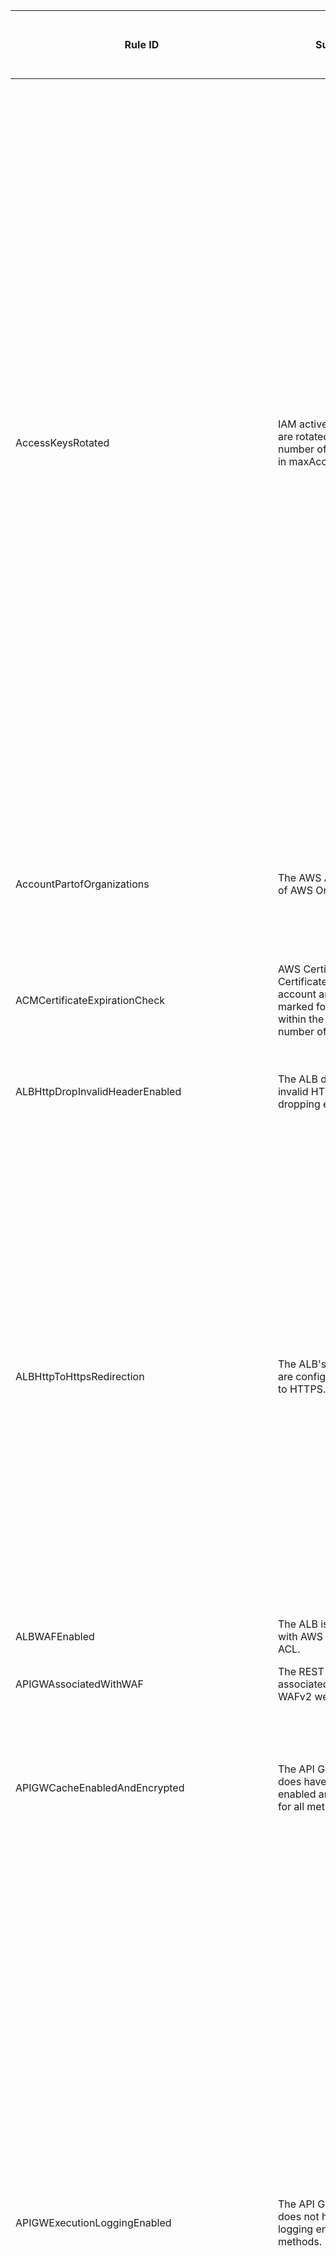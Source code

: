 | Rule ID                                             | Summary                                                      | NIST 800-53 Control ID(s)                                    | SOC 2 Control ID(s) | PCI DSS Control ID(s) | ISO 27001/27002 Control ID(s) | HIPAA Security                                               | HITRUST Control ID(s) |
| --------------------------------------------------- | ------------------------------------------------------------ | ------------------------------------------------------------ | ------------------- | --------------------- | ----------------------------- | ------------------------------------------------------------ | --------------------- |
| AccessKeysRotated                                   | IAM active access keys are rotated within the number of days specified in maxAccessKeyAge. | AC-2(1), AC-3(3)(a), AC-3(3)(b)(1), AC-3(3)(b)(2), AC-3(3)(b)(3), AC-3(3)(b)(4), AC-3(3)(b)(5), AC-3(3)(c), AC-3(3), AC-3(4)(a), AC-3(4)(b), AC-3(4)(c), AC-3(4)(d), AC-3(4)(e), AC-3(4), AC-3(8), AC-3(12)(a), AC-3(13), AC-3(15)(a), AC-3(15)(b), AC-4(28), AC-24, CM-5(1)(a), CM-6a, CM-9b, SC-23(3) |                     |                       |                               |                                                              |                       |
| AccountPartofOrganizations                          | The AWS Account is part of AWS Organizations.                | CM-2b, CM-2b.1, CM-2b.2, CM-2b.3, CM-3(3), CM-6a, CM-9b      |                     |                       |                               |                                                              |                       |
| ACMCertificateExpirationCheck                       | AWS Certificate Manager Certificates in your account are valid and not marked for expiration within the specified number of days. | SC-7(12), SC-7(16)                                           |                     |                       |                               |                                                              |                       |
| ALBHttpDropInvalidHeaderEnabled                     | The ALB does have invalid HTTP header dropping enabled.      |                                                              |                     | 4.1, 8.2.1            |                               | 164.312(a)(2)(iv), 164.312(e)(1), 164.312(e)(2)(i), 164.312(e)(2)(ii) |                       |
| ALBHttpToHttpsRedirection                           | The ALB's HTTP listeners are configured to redirect to HTTPS. | AC-4, AC-4(22), AC-17(2), AC-24(1), AU-9(3), CA-9b, IA-5(1)(c), PM-17b, SC-7(4)(b), SC-7(4)(g), SC-8, SC-8(1), SC-8(2), SC-8(3), SC-8(4), SC-8(5), SC-13a, SC-23, SI-1a.2, SI-1a.2, SI-1c.2 |                     | 2.3, 4.1, 8.2.1       |                               | 164.312(a)(2)(iv), 164.312(e)(1), 164.312(e)(2)(i), 164.312(e)(2)(ii) |                       |
| ALBWAFEnabled                                       | The ALB is associated with AWS WAFv2 web ACL.                | AC-4(21)                                                     |                     | 6.6                   |                               | 164.312(a)(2)(iv), 164.312(e)(2)(ii))                        |                       |
| APIGWAssociatedWithWAF                              | The REST API stage is associated with AWS WAFv2 web ACL.     | AC-4(21)                                                     |                     | 6.6                   |                               | 164.312(b)                                                   |                       |
| APIGWCacheEnabledAndEncrypted                       | The API Gateway stage does have caching enabled and encrypted for all methods. | AU-9(3), CP-9d, SC-8(3), SC-8(4), SC-13a, SC-28(1), SI-19(4) |                     |                       |                               | 164.312(a)(2)(iv), 164.312(e)(1), 164.312(e)(2)(i), 164.312(e)(2)(ii) |                       |
| APIGWExecutionLoggingEnabled                        | The API Gateway stage does not have execution logging enabled for all methods. | AC-4(26), AU-2b, AU-3a, AU-3b, AU-3c, AU-3d, AU-3e, AU-3f, AU-6(3), AU-6(4), AU-6(6), AU-6(9), AU-8b, AU-10, AU-12a, AU-12c, AU-12(1), AU-12(2), AU-12(3), AU-12(4), AU-14a, AU-14b, AU-14b, AU-14(3), CA-7b, CM-5(1)(b), IA-3(3)(b), MA-4(1)(a), PM-14a.1, PM-14b, PM-31, SC-7(9)(b), SI-4(17), SI-7(8) |                     |                       |                               | 164.312(b)                                                   |                       |
| APIGWSSLEnabled                                     | The API Gateway REST API stage is configured with SSL certificates. | AC-4, AC-4(22), AC-17(2), AC-24(1), AU-9(3), CA-9b, IA-5(1)(c), PM-17b, SC-7(4)(b), SC-7(4)(g), SC-8, SC-8(1), SC-8(2), SC-8(3), SC-8(4), SC-8(5), SC-13a, SC-23, SI-1a.2, SI-1a.2, SI-1c.2 |                     |                       |                               | 164.312(b)                                                   |                       |
| AutoScalingGroupELBHealthCheckRequired              | The Auto Scaling group (which is associated with a load balancer) does utilize ELB health checks. | AU-12(3), AU-14a, AU-14b, CA-2(2), CA-7, CA-7b, CM-6a, CM-9b, PM-14a.1, PM-14b, PM-31, SC-6, SC-36(1)(a), SI-2a |                     |                       |                               | 164.308(a)(3)(i), 164.308(a)(3)(ii)(B), 164.308(a)(4)(ii)(A), 164.308(a)(4)(ii)(C), 164.312(a)(1), 164.312(e)(1) |                       |
| AutoScalingLaunchConfigPublicIpDisabled             | The Auto Scaling launch configuration does have public IP addresses disabled. | AC-3, AC-4(21), CM-6a, SC-7(3)                               |                     |                       |                               |                                                              |                       |
| CloudTrailCloudWatchLogsEnabled                     | The trail does have CloudWatch logs enabled.                 | AC-2(4), AC-3(1), AC-3(10), AC-4(26), AC-6(9), AU-2b, AU-3a, AU-3b, AU-3c, AU-3d, AU-3e, AU-3f, AU-4(1), AU-6(1), AU-6(3), AU-6(4), AU-6(5), AU-6(6), AU-6(9), AU-7(1), AU-8b, AU-9(7), AU-10, AU-12a, AU-12c, AU-12(1), AU-12(2), AU-12(3), AU-12(4), AU-14a, AU-14b, AU-14b, AU-14(3), AU-16, CA-7b, CM-5(1)(b), CM-6a, CM-9b, IA-3(3)(b), MA-4(1)(a), PM-14a.1, PM-14b, PM-31, SC-7(9)(b), SI-1(1)(c), SI-3(8)(b), SI-4(2), SI-4(17), SI-4(20), SI-7(8), SI-10(1)(c) |                     |                       |                               |                                                              |                       |
| CloudTrailEnabled                                   | The AWS Account has CloudTrail enabled.                      | AC-2(4), AC-3(1), AC-3(10), AC-4(26), AC-6(9), AU-2b, AU-3a, AU-3b, AU-3c, AU-3d, AU-3e, AU-3f, AU-3(1), AU-6(3), AU-6(4), AU-6(6), AU-6(9), AU-8b, AU-10, AU-12a, AU-12c, AU-12(1), AU-12(2), AU-12(3), AU-12(4), AU-14a, AU-14b, AU-14b, AU-14(3), CA-7b, CM-5(1)(b), IA-3(3)(b), MA-4(1)(a), PM-14a.1, PM-14b, PM-31, SC-7(9)(b), SI-1(1)(c), SI-3(8)(b), SI-4(2), SI-4(17), SI-4(20), SI-7(8), SI-10(1)(c) |                     |                       |                               |                                                              |                       |
| CloudTrailEncryptionEnabled                         | The trail does have encryption enabled.                      | AU-9(3), CM-6a, CM-9b, CP-9d, SC-8(3), SC-8(4), SC-13a, SC-28(1), SI-19(4) |                     |                       |                               |                                                              |                       |
| CloudTrailLogFileValidationEnabled                  | The trail does have log file validation enabled.             | AU-9a, CM-6a, CM-9b, PM-11b, PM-17b, SA-1(1), SA-10(1), SC-16(1), SI-1a.2, SI-1a.2, SI-1c.2, SI-4d, SI-7a, SI-7(1), SI-7(3), SI-7(7) |                     |                       |                               |                                                              |                       |
| CloudtrailS3DataEventsEnabled                       | The AWS Account has at least once AWS CloudTrail that Logs Amazon S3 data events for all S3 buckets. | AC-2(4), AC-3(1), AC-3(10), AC-4(26), AC-6(9), AU-2b, AU-3a, AU-3b, AU-3c, AU-3d, AU-3e, AU-3f, AU-6(3), AU-6(4), AU-6(6), AU-6(9), AU-8b, AU-10, AU-12a, AU-12c, AU-12(1), AU-12(2), AU-12(3), AU-12(4), AU-14a, AU-14b, AU-14b, AU-14(3), CA-7b, CM-5(1)(b), CM-6a, CM-9b, IA-3(3)(b), MA-4(1)(a), PM-14a.1, PM-14b, PM-31, SC-7(9)(b), SI-1(1)(c), SI-3(8)(b), SI-4(2), SI-4(17), SI-4(20), SI-7(8), SI-10(1)(c) |                     |                       |                               |                                                              |                       |
| CloudWatchAlarmAction                               | The CloudWatch alarm does have at least one alarm action, one INSUFFICIENT_DATA action, or one OK action enabled. | AU-6(1), AU-6(5), AU-12(3), AU-14a, AU-14b, CA-2(2), CA-7, CA-7b, PM-14a.1, PM-14b, PM-31, SC-36(1)(a), SI-2a, SI-4(12), SI-5b, SI-5(1) |                     |                       |                               |                                                              |                       |
| CloudWatchLogGroupEncrypted                         | The CloudWatch Log Group is encrypted with an AWS KMS key.   | AU-9(3), CP-9d, SC-8(3), SC-8(4), SC-13a, SC-28(1), SI-19(4) |                     |                       |                               |                                                              |                       |
| CloudWatchLogGroupRetentionPeriod                   | The CloudWatch Log Group does have an explicit retention period configured. | AC-16b, AT-4b, AU-6(3), AU-6(4), AU-6(6), AU-6(9), AU-10, AU-11(1), AU-11, AU-12(1), AU-12(2), AU-12(3), AU-14a, AU-14b, CA-7b, PM-14a.1, PM-14b, PM-21b, PM-31, SC-28(2), SI-4(17), SI-12 |                     |                       |                               |                                                              |                       |
| CloudWatchLoggroupRetentionPeriodCheck              | AWS KMS keys are not scheduled for deletion in AWS Key Management Service (KMS). | SA-9(6), SC-12, SC-12(2), SC-12(6)                           |                     |                       |                               |                                                              |                       |
| DMSReplicationNotPublic                             | The DMS replication instance is public.                      | AC-2(6), AC-3, AC-3(7), AC-4(21), AC-6, AC-17b, AC-17(1), AC-17(1), AC-17(4)(a), AC-17(9), AC-17(10), MP-2, SC-7a, SC-7b, SC-7c, SC-7(2), SC-7(3), SC-7(7), SC-7(9)(a), SC-7(11), SC-7(12), SC-7(16), SC-7(20), SC-7(21), SC-7(24)(b), SC-7(25), SC-7(26), SC-7(27), SC-7(28), SC-25 |                     |                       |                               |                                                              |                       |
| DynamoDBAutoScalingEnabled                          | The provisioned capacity DynamoDB table does have Auto Scaling enabled on it's indexes. | CP-1a.1(b), CP-1a.2, CP-2a, CP-2a.6, CP-2a.7, CP-2d, CP-2e, CP-2(5), CP-2(6), CP-6(2), CP-10, SC-5(2), SC-6, SC-22, SC-36, SI-13(5) |                     |                       |                               |                                                              |                       |
| DynamoDBInBackupPlan                                | The DynamoDB table is in an AWS Backup plan.                 | CP-1(2), CP-2(5), CP-6a, CP-6(1), CP-6(2), CP-9a, CP-9b, CP-9c, CP-10, CP-10(2), SC-5(2), SI-13(5) |                     |                       |                               |                                                              |                       |
| DynamoDBPITREnabled                                 | The DynamoDB table does have Point-in-time Recovery enabled. | CP-1(2), CP-2(5), CP-6(2), CP-9a, CP-9b, CP-9c, CP-10, CP-10(2), SC-5(2), SI-13(5) |                     |                       |                               |                                                              |                       |
| DynamodbTableEncryptedKms                           | DynamoDB tables are encrypted in KMS.                        | AU-9(3), CP-9d, SC-8(3), SC-8(4), SC-13a, SC-28(1), SI-19(4) |                     |                       |                               |                                                              |                       |
| DynamodbThroughputLimitCheck                        | DynamoDB throughput is approaching the maximum limit for the AWS Account. | AU-12(3), AU-14a, AU-14b, CA-2(2), CA-7, CA-7b, PM-14a.1, PM-14b, PM-31, SC-6, SC-36(1)(a), SI-2a |                     |                       |                               |                                                              |                       |
| EBSSnapshotPublicRestorableCheck                    | EBS snapshots can be publicly restored.                      | AC-2(6), AC-3, AC-3(7), AC-4(21), AC-6, AC-17b, AC-17(1), AC-17(1), AC-17(4)(a), AC-17(9), AC-17(10), MP-2, SC-7a, SC-7b, SC-7c, SC-7(2), SC-7(3), SC-7(7), SC-7(9)(a), SC-7(11), SC-7(12), SC-7(16), SC-7(20), SC-7(21), SC-7(24)(b), SC-7(25), SC-7(26), SC-7(27), SC-7(28), SC-25 |                     |                       |                               |                                                              |                       |
| EC2Attached2EbsEncryptedVolumes                     | EC2 instances are only attached to encrypted EBS volumes.    | AU-9(3), CM-6a, CM-9b, CP-9d, SC-8(3), SC-8(4), SC-13a, SC-28(1), SI-19(4) |                     |                       |                               |                                                              |                       |
| Ec2EbsEncryptionByDefault                           | Default encryption for EBS volumes is enabled at the AWS Account level. | AU-9(3), CM-6a, CM-9b, CP-9d, SC-8(3), SC-8(4), SC-13a, SC-28(1), SI-19(4) |                     |                       |                               |                                                              |                       |
| EC2EBSInBackupPlan                                  | The EBS volume is in an AWS Backup plan.                     | CP-1(2), CP-2(5), CP-6a, CP-6(1), CP-6(2), CP-9a, CP-9b, CP-9c, CP-10, CP-10(2), SC-5(2), SI-13(5) |                     |                       |                               |                                                              |                       |
| EC2EBSOptimizedInstance                             | The EC2 instance type 'supports' EBS optimization and does have EBS optimization enabled. | CP-2(5), CP-9a, CP-9b, CP-9c, CP-10, SC-5(2)                 |                     |                       |                               |                                                              |                       |
| EC2IMDSv2Enabled                                    | The EC2 instance does have IMDSV2 (Instance Metadata Service Version 2) enabled. | AC-2(6), AC-3, AC-3(3)(a), AC-3(3)(b)(1), AC-3(3)(b)(2), AC-3(3)(b)(3), AC-3(3)(b)(4), AC-3(3)(b)(5), AC-3(3)(c), AC-3(3), AC-3(4)(a), AC-3(4)(b), AC-3(4)(c), AC-3(4)(d), AC-3(4)(e), AC-3(4), AC-3(7), AC-3(8), AC-3(12)(a), AC-3(13), AC-3(15)(a), AC-3(15)(b), AC-4(28), AC-6, AC-24, CM-5(1)(a), MP-2, SC-23(3) |                     |                       |                               |                                                              |                       |
| EC2InstanceManagedBySSM                             | EC2 instances are managed by Systems Manager.                | CM-2a, CM-2b, CM-2b.1, CM-2b.2, CM-2b.3, CM-2(2), CM-3(3), CM-8a, CM-8a.1, CM-8a.2, CM-8a.3, CM-8a.4, CM-8a.5, CM-8b, CM-8(1), CM-8(2), CM-8(3)(a), CM-8(6), SI-3c.2 |                     |                       |                               |                                                              |                       |
| EC2InstanceNoPublicIp                               | The EC2 instance is associated with a public IP address.     | AC-2(6), AC-3, AC-3(7), AC-4(21), AC-6, AC-17b, AC-17(1), AC-17(1), AC-17(4)(a), AC-17(9), AC-17(10), MP-2, SC-7a, SC-7b, SC-7c, SC-7(2), SC-7(3), SC-7(7), SC-7(9)(a), SC-7(11), SC-7(12), SC-7(16), SC-7(20), SC-7(21), SC-7(24)(b), SC-7(25), SC-7(26), SC-7(27), SC-7(28), SC-25 |                     |                       |                               |                                                              |                       |
| EC2InstanceProfileAttached                          | The EC2 instance does have an instance profile attached.     | AC-3, CM-5(1)(a), CM-6a                                      |                     |                       |                               |                                                              |                       |
| EC2InstancesInVPC                                   | The EC2 instance is within a VPC.                            | AC-2(6), AC-3(7), AC-4(21), AC-6, AC-17b, AC-17(1), AC-17(1), AC-17(4)(a), AC-17(9), AC-17(10), MP-2, SC-7a, SC-7b, SC-7c, SC-7(2), SC-7(3), SC-7(9)(a), SC-7(11), SC-7(12), SC-7(16), SC-7(20), SC-7(21), SC-7(24)(b), SC-25 |                     |                       |                               |                                                              |                       |
| EC2ManagedAssociationComplianceStatusCheck          | Managed EC2 instances are compliant with their association's standaRDS. | CM-2a, CM-2b, CM-2b.1, CM-2b.2, CM-2b.3, CM-2(2), CM-3(3), CM-8a, CM-8a.1, CM-8a.2, CM-8a.3, CM-8a.4, CM-8a.5, CM-8b, CM-8(1), CM-8(3)(a), CM-8(6), SI-3c.2 |                     |                       |                               |                                                              |                       |
| EC2ManagedinstancePatchComplianceStatusCheck        | EC2 instances are compliant with their patch requirements.   | CM-8(3)(a), RA-3a.1, RA-3a.1, SI-2c, SI-2d, SI-2(2), SI-2(5), SI-3c.2 |                     |                       |                               |                                                              |                       |
| EC2RestrictedCommonPorts                            | The EC2 instance allows unrestricted inbound IPv4 TCP traffic on one or more common ports (by default these ports include 20, 21, 3389, 3309, 3306, 4333). | AC-4(21), AC-17b, AC-17(1), AC-17(1), AC-17(4)(a), AC-17(9), AC-17(10), CM-2a, CM-2(2), CM-6a, CM-7b, CM-8(6), CM-9b, SC-7a, SC-7c, SC-7(5), SC-7(7), SC-7(11), SC-7(12), SC-7(16), SC-7(21), SC-7(24)(b), SC-7(25), SC-7(26), SC-7(27), SC-7(28) |                     |                       |                               |                                                              |                       |
| EC2RestrictedSSH                                    | The Security Group allows unrestricted SSH access.           | AC-17b, AC-17(1), AC-17(1), AC-17(4)(a), AC-17(9), AC-17(10), CM-9b, SC-7a, SC-7c, SC-7(7), SC-7(11), SC-7(12), SC-7(16), SC-7(21), SC-7(24)(b), SC-7(25), SC-7(26), SC-7(27), SC-7(28) |                     |                       |                               |                                                              |                       |
| EC2StoppedInstance                                  | EC2 instances have not been stopped for more than the allowed number of days. | CM-2a, CM-2b, CM-2b.1, CM-2b.2, CM-2b.3, CM-2(2), CM-3(3), CM-8(6) |                     |                       |                               |                                                              |                       |
| EC2VolumeInUseCheck                                 | When an instances is terminated, its associated EBS volumes are marked for deletion. | CM-2a, CM-2b, CM-2b.1, CM-2b.2, CM-2b.3, CM-2(2), CM-3(3), CM-8(6) |                     |                       |                               |                                                              |                       |
| ECSTaskDefinitionUserForHostMode                    | The ECS task definition is configured for host networking and has at least one container with definitions with 'privileged' set to false or empty or 'user' set to root or empty. | AC-3, AC-5b, CM-5(1)(a)                                      |                     |                       |                               |                                                              |                       |
| EFSEncrypted                                        | The EFS does have encryption at rest enabled.                | AU-9(3), CP-9d, SC-8(3), SC-8(4), SC-13a, SC-28(1), SI-19(4) |                     |                       |                               |                                                              |                       |
| EFSInBackupPlan                                     | The EFS is in an AWS Backup plan.                            | CP-1(2), CP-2(5), CP-6a, CP-6(1), CP-6(2), CP-9a, CP-9b, CP-9c, CP-10, CP-10(2), SC-5(2), SI-13(5) |                     |                       |                               |                                                              |                       |
| ElastiCacheRedisClusterAutomaticBackup              | The ElastiCache Redis cluster does retain automatic backups for at least 15 days. | CP-1(2), CP-2(5), CP-6a, CP-6(1), CP-6(2), CP-9a, CP-9b, CP-9c, CP-10, CP-10(2), SC-5(2), SI-13(5) |                     |                       |                               |                                                              |                       |
| ElasticBeanstalkEnhancedHealthReportingEnabled      | The Elastic Beanstalk environment does have enhanced health reporting enabled. | AU-12(3), AU-14a, AU-14b, CA-2(2), CA-7, CA-7b, PM-14a.1, PM-14b, PM-31, SC-6, SC-36(1)(a), SI-2a |                     |                       |                               |                                                              |                       |
| ElasticBeanstalkManagedUpdatesEnabled               | The Elastic Beanstalk environment does have managed updates enabled. | SI-2c, SI-2d, SI-2(2), SI-2(5)                               |                     |                       |                               |                                                              |                       |
| ELBACMCertificateRequired                           | The CLB does utilize an SSL certificate provided by ACM (Amazon Certificate Manager). | AC-4, AC-4(22), AC-17(2), AC-24(1), AU-9(3), CA-9b, IA-5(1)(c), PM-17b, SC-7(4)(b), SC-7(4)(g), SC-8, SC-8(1), SC-8(2), SC-8(3), SC-8(4), SC-8(5), SC-13a, SC-23, SC-23(5), SI-1a.2, SI-1a.2, SI-1c.2 |                     |                       |                               |                                                              |                       |
| ELBCrossZoneLoadBalancingEnabled                    | The CLB does balance traffic between at least 2 Availability Zones. | CP-1a.1(b), CP-1a.2, CP-2a, CP-2a.6, CP-2a.7, CP-2d, CP-2e, CP-2(5), CP-2(6), CP-6(2), CP-10, SC-5(2), SC-6, SC-22, SC-36, SI-13(5) |                     |                       |                               |                                                              |                       |
| ELBDeletionProtectionEnabled                        | The ALB, NLB, or GLB does have deletion protection enabled.  | CA-7(4)(c), CM-2a, CM-2(2), CM-3a, CM-8(6), CP-1a.1(b), CP-1a.2, CP-2a, CP-2a.6, CP-2a.7, CP-2d, CP-2e, CP-2(5), SA-15a.4, SC-5(2), SC-22 |                     |                       |                               |                                                              |                       |
| ELBLoggingEnabled                                   | The ELB does have logging enabled.                           | AC-4(26), AU-2b, AU-3a, AU-3b, AU-3c, AU-3d, AU-3e, AU-3f, AU-6(3), AU-6(4), AU-6(6), AU-6(9), AU-8b, AU-10, AU-12a, AU-12c, AU-12(1), AU-12(2), AU-12(3), AU-12(4), AU-14a, AU-14b, AU-14b, AU-14(3), CA-7b, CM-5(1)(b), IA-3(3)(b), MA-4(1)(a), PM-14a.1, PM-14b, PM-31, SC-7(9)(b), SI-4(17), SI-7(8) |                     |                       |                               |                                                              |                       |
| ELBTlsHttpsListenersOnly                            | The CLB does restrict its listeners to only the SSL and HTTPS protocols. | AC-4, AC-4(22), AC-17(2), AC-24(1), AU-9(3), CA-9b, IA-5(1)(c), PM-17b, PM-17b, SC-7(4)(b), SC-7(4)(g), SC-8, SC-8(1), SC-8(2), SC-8(2), SC-8(3), SC-8(4), SC-8(5), SC-13a, SC-23, SI-1a.2, SI-1a.2, SI-1a.2, SI-1a.2, SI-1c.2, SI-1c.2 |                     |                       |                               |                                                              |                       |
| ELBv2ACMCertificateRequired                         | The ALB, NLB, or GLB listener does utilize an SSL certificate provided by ACM (Amazon Certificate Manager). | SC-8(1), SC-23(5)                                            |                     |                       |                               |                                                              |                       |
| EMRMasterNoPublicIP                                 | EMR clusters' master nodes have no public IP.                | AC-2(6), AC-3, AC-3(7), AC-4(21), AC-6, AC-17b, AC-17(1), AC-17(1), AC-17(4)(a), AC-17(9), AC-17(10), MP-2, SC-7a, SC-7b, SC-7c, SC-7(2), SC-7(3), SC-7(7), SC-7(9)(a), SC-7(11), SC-7(12), SC-7(16), SC-7(20), SC-7(21), SC-7(24)(b), SC-7(25), SC-7(26), SC-7(27), SC-7(28), SC-25 |                     |                       |                               |                                                              |                       |
| GuarddutyEnabledCentralized                         | The AWS Account has Amazon GuardDuty enabled and results Logged in a centralized account. | AC-2(12)(a), AC-3(12)(b), AU-3(1), AU-6(1), AU-6(5), AU-12(3), AU-14a, AU-14b, CA-2d, CA-7, CA-7b, CM-8(3)(a), IR-4a, PE-6(2), PE-6(4), PM-14a.1, PM-14b, PM-16, PM-31, RA-1a, RA-1a.1, RA-1a.2, RA-3a.1, RA-3a.1, RA-3(4), RA-5a, RA-5(4), RA-10a, RA-10a.1, RA-10a.2, SC-5a, SC-5b, SC-5(1), SC-5(3)(a), SC-5(3)(b), SC-43b, SI-3(8)(a), SI-4a, SI-4a.1, SI-4a.1, SI-4a.2, SI-4b, SI-4c, SI-4(1), SI-4(1), SI-4(2), SI-4(3), SI-4(4)(a), SI-4(4)(b), SI-4(10), SI-4(13)(a), SI-4(14), SI-4(14), SI-4(23), SI-4(25), SI-5b, SI-5(1) |                     |                       |                               |                                                              |                       |
| IAMNoInlinePolicy                                   | The IAM Group, User, or Role contains an inline policy.      | AC-2i.2, AC-2(1), AC-2(6), AC-3, AC-3(3)(a), AC-3(3)(b)(1), AC-3(3)(b)(2), AC-3(3)(b)(3), AC-3(3)(b)(4), AC-3(3)(b)(5), AC-3(3)(c), AC-3(3), AC-3(4)(a), AC-3(4)(b), AC-3(4)(c), AC-3(4)(d), AC-3(4)(e), AC-3(4), AC-3(7), AC-3(8), AC-3(12)(a), AC-3(13), AC-3(15)(a), AC-3(15)(b), AC-4(28), AC-6, AC-6(3), AC-24, CM-5(1)(a), CM-6a, CM-9b, MP-2, SC-23(3) |                     |                       |                               |                                                              |                       |
| IAMPasswordPolicy                                   | The account password policy for IAM users meets the specified requirements indicated in the parameters. | AC-2d.1, AC-2(1), AC-2(3)(a), AC-2(3)(b), AC-2(3)(c), AC-2(3)(d), AC-2(3), AC-3(3)(a), AC-3(3)(b)(1), AC-3(3)(b)(2), AC-3(3)(b)(3), AC-3(3)(b)(4), AC-3(3)(b)(5), AC-3(3)(c), AC-3(3), AC-3(4)(a), AC-3(4)(b), AC-3(4)(c), AC-3(4)(d), AC-3(4)(e), AC-3(4), AC-3(8), AC-3(12)(a), AC-3(13), AC-3(15)(a), AC-3(15)(b), AC-4(28), AC-7(4), AC-7(4)(a), AC-24, CM-5(1)(a), CM-6a, CM-9b, CM-12b, IA-4d, IA-5, IA-5b, IA-5c, IA-5d, IA-5f, IA-5h, IA-5(1)(f), IA-5(1)(g), IA-5(1)(h), IA-5(18)(a), IA-5(18)(b), IA-8(2)(b), MA-4c, SC-23(3) |                     |                       |                               |                                                              |                       |
| IAMPolicyNoStatementsWithAdminAccess                | The IAM policy grants admin access, meaning the policy allows a principal to perform all actions on all resources. | AC-2i.2, AC-2(1), AC-2(6), AC-3, AC-3(3)(a), AC-3(3)(b)(1), AC-3(3)(b)(2), AC-3(3)(b)(3), AC-3(3)(b)(4), AC-3(3)(b)(5), AC-3(3)(c), AC-3(3), AC-3(4)(a), AC-3(4)(b), AC-3(4)(c), AC-3(4)(d), AC-3(4)(e), AC-3(4), AC-3(7), AC-3(8), AC-3(12)(a), AC-3(13), AC-3(15)(a), AC-3(15)(b), AC-4(28), AC-5b, AC-6, AC-6(2), AC-6(3), AC-6(10), AC-24, CM-5(1)(a), CM-6a, CM-9b, MP-2, SC-23(3), SC-25 |                     |                       |                               |                                                              |                       |
| IAMPolicyNoStatementsWithFullAccess                 | The IAM policy grants full access, meaning the policy allows a principal to perform all actions on individual resources. | AC-3, AC-5b, AC-6(2), AC-6(10), CM-5(1)(a)                   |                     |                       |                               |                                                              |                       |
| IAMRootAccessChecked                                | The Account IAM Root User has an access key(s).              | AC-2(1), AC-2(6), AC-3(3)(a), AC-3(3)(b)(1), AC-3(3)(b)(2), AC-3(3)(b)(3), AC-3(3)(b)(4), AC-3(3)(b)(5), AC-3(3)(c), AC-3(3), AC-3(4)(a), AC-3(4)(b), AC-3(4)(c), AC-3(4)(d), AC-3(4)(e), AC-3(4), AC-3(7), AC-3(8), AC-3(12)(a), AC-3(13), AC-3(15)(a), AC-3(15)(b), AC-4(28), AC-6, AC-6(2), AC-6(10), AC-24, CM-5(1)(a), CM-6a, CM-6a, CM-9b, IA-2, IA-4b, IA-4(4), IA-4(8), IA-5(8), MP-2, SC-23(3), SC-25 |                     |                       |                               |                                                              |                       |
| IAMUserGroupMembership                              | The IAM user does belong to any group(s).                    | AC-2i.2, AC-2(1), AC-2(6), AC-3, AC-3(3)(a), AC-3(3)(b)(1), AC-3(3)(b)(2), AC-3(3)(b)(3), AC-3(3)(b)(4), AC-3(3)(b)(5), AC-3(3)(c), AC-3(3), AC-3(4)(a), AC-3(4)(b), AC-3(4)(c), AC-3(4)(d), AC-3(4)(e), AC-3(4), AC-3(7), AC-3(8), AC-3(12)(a), AC-3(13), AC-3(15)(a), AC-3(15)(b), AC-4(28), AC-6, AC-6(3), AC-24, CM-5(1)(a), CM-6a, CM-9b, MP-2, SC-23(3) |                     |                       |                               |                                                              |                       |
| IamUserMfaEnabled                                   | AWS Identity and Access Management users have multi-factor authentication (MFA) enabled. | AC-2(1), AC-3(2), AC-3(3)(a), AC-3(3)(b)(1), AC-3(3)(b)(2), AC-3(3)(b)(3), AC-3(3)(b)(4), AC-3(3)(b)(5), AC-3(3)(c), AC-3(3), AC-3(4)(a), AC-3(4)(b), AC-3(4)(c), AC-3(4)(d), AC-3(4)(e), AC-3(4), AC-3(8), AC-3(12)(a), AC-3(13), AC-3(15)(a), AC-3(15)(b), AC-4(28), AC-7(4), AC-7(4)(a), AC-24, CM-5(1)(a), IA-2(1), IA-2(2), IA-2(6), IA-2(6), IA-2(6)(a), IA-2(8), SC-23(3) |                     |                       |                               |                                                              |                       |
| IAMUserNoPolicies                                   | The IAM policy is attached at the user level.                | AC-2i.2, AC-2(1), AC-2(6), AC-3, AC-3(3)(a), AC-3(3)(b)(1), AC-3(3)(b)(2), AC-3(3)(b)(3), AC-3(3)(b)(4), AC-3(3)(b)(5), AC-3(3)(c), AC-3(3), AC-3(4)(a), AC-3(4)(b), AC-3(4)(c), AC-3(4)(d), AC-3(4)(e), AC-3(4), AC-3(7), AC-3(8), AC-3(12)(a), AC-3(13), AC-3(15)(a), AC-3(15)(b), AC-4(28), AC-6, AC-6(3), AC-24, CM-5(1)(a), CM-6a, CM-9b, MP-2, SC-23(3), SC-25 |                     |                       |                               |                                                              |                       |
| IAMUserUnusedCredentialsCheck                       | IAM User passwoRDS and active access keys have been used within a specified number of days. | AC-2g, AC-2j, AC-2j, AC-2(1), AC-2(3)(a), AC-2(3)(b), AC-2(3)(c), AC-2(3)(d), AC-2(3), AC-2(6), AC-3, AC-3(3)(a), AC-3(3)(b)(1), AC-3(3)(b)(2), AC-3(3)(b)(3), AC-3(3)(b)(4), AC-3(3)(b)(5), AC-3(3)(c), AC-3(3), AC-3(4)(a), AC-3(4)(b), AC-3(4)(c), AC-3(4)(d), AC-3(4)(e), AC-3(4), AC-3(7), AC-3(8), AC-3(12)(a), AC-3(13), AC-3(15)(a), AC-3(15)(b), AC-4(28), AC-6, AC-24, CM-5(1)(a), CM-6a, CM-9b, MP-2, SC-23(3) |                     |                       |                               |                                                              |                       |
| KMSBackingKeyRotationEnabled                        | The KMS Symmetric key does have automatic key rotation enabled. | CM-6a, CM-9b, SA-9(6), SC-12, SC-12(2), SC-12(6)             |                     |                       |                               |                                                              |                       |
| LambdaConcurrency                                   | The Lambda function is configured with function-level concurrent execution limits. | AU-12(3), AU-14a, AU-14b, CA-7, CA-7b, PM-14a.1, PM-14b, PM-31, SC-6 |                     |                       |                               |                                                              |                       |
| LambdaDLQ                                           | The Lambda function is configured with a dead-letter configuration. | AU-12(3), AU-14a, AU-14b, CA-2(2), CA-7, CA-7b, PM-14a.1, PM-14b, PM-31, SC-36(1)(a), SI-2a |                     |                       |                               |                                                              |                       |
| LambdaInsideVPC                                     | The Lambda function is VPC enabled.                          | AC-2(6), AC-3, AC-3(7), AC-4(21), AC-6, AC-17b, AC-17(1), AC-17(1), AC-17(4)(a), AC-17(9), AC-17(10), MP-2, SC-7a, SC-7b, SC-7c, SC-7(2), SC-7(3), SC-7(9)(a), SC-7(11), SC-7(12), SC-7(16), SC-7(20), SC-7(21), SC-7(24)(b), SC-25 |                     |                       |                               |                                                              |                       |
| MFAEnabledIAMConsoleAccess                          | IAM Users have MFA enabled for console access.               | AC-2(1), AC-3(2), AC-3(3)(a), AC-3(3)(b)(1), AC-3(3)(b)(2), AC-3(3)(b)(3), AC-3(3)(b)(4), AC-3(3)(b)(5), AC-3(3)(c), AC-3(3), AC-3(4)(a), AC-3(4)(b), AC-3(4)(c), AC-3(4)(d), AC-3(4)(e), AC-3(4), AC-3(8), AC-3(12)(a), AC-3(13), AC-3(15)(a), AC-3(15)(b), AC-4(28), AC-7(4), AC-7(4)(a), AC-24, CM-5(1)(a), CM-6a, CM-9b, IA-2(1), IA-2(2), IA-2(6), IA-2(6), IA-2(6)(a), IA-2(8), SC-23(3) |                     |                       |                               |                                                              |                       |
| MultiRegionCloudtrailEnabled                        | The AWS Account has at least one multi-region CloudTrail enabled. | AC-2(4), AC-3(1), AC-3(10), AC-4(26), AC-6(9), AU-2b, AU-3a, AU-3b, AU-3c, AU-3d, AU-3e, AU-3f, AU-6(3), AU-6(4), AU-6(6), AU-6(9), AU-8b, AU-10, AU-12a, AU-12c, AU-12(1), AU-12(2), AU-12(3), AU-12(4), AU-14a, AU-14b, AU-14b, AU-14(3), CA-7b, CM-5(1)(b), CM-6a, CM-9b, IA-3(3)(b), MA-4(1)(a), PM-14a.1, PM-14b, PM-31, SC-7(9)(b), SI-1(1)(c), SI-3(8)(b), SI-4(2), SI-4(17), SI-4(20), SI-7(8), SI-10(1)(c) |                     |                       |                               |                                                              |                       |
| NIST.800.53.R4-LambdaFunctionPublicAccessProhibited | The Lambda function permission grants public access.         | AC-2(6), AC-3, AC-3(7), AC-4(21), AC-6, AC-17b, AC-17(1), AC-17(1), AC-17(4)(a), AC-17(9), AC-17(10), MP-2, SC-7a, SC-7b, SC-7c, SC-7(2), SC-7(3), SC-7(7), SC-7(9)(a), SC-7(11), SC-7(12), SC-7(16), SC-7(20), SC-7(21), SC-7(24)(b), SC-7(25), SC-7(26), SC-7(27), SC-7(28), SC-25 |                     |                       |                               |                                                              |                       |
| OpenSearchEncryptedAtRest                           | The OpenSearch Service domain does have encryption at rest enabled. | AU-9(3), CP-9d, SC-8(3), SC-8(4), SC-13a, SC-28(1), SI-19(4) |                     |                       |                               |                                                              |                       |
| OpenSearchErrorLogsToCloudWatch                     | The OpenSearch Service domain does stream error logs (ES_APPLICATION_LOGS) to CloudWatch Logs. | AU-10                                                        |                     |                       |                               |                                                              |                       |
| OpenSearchInVPCOnly                                 | The OpenSearch Service domain is running within a VPC.       | AC-2(6), AC-3, AC-3(7), AC-4(21), AC-6, AC-17b, AC-17(1), AC-17(1), AC-17(4)(a), AC-17(9), AC-17(10), MP-2, SC-7a, SC-7b, SC-7c, SC-7(2), SC-7(3), SC-7(9)(a), SC-7(11), SC-7(12), SC-7(16), SC-7(20), SC-7(21), SC-7(24)(b), SC-25 |                     |                       |                               |                                                              |                       |
| OpenSearchNodeToNodeEncryption                      | The OpenSearch Service domain does have node-to-node encryption enabled. | AC-4, AC-4(22), AC-24(1), AU-9(3), CA-9b, PM-17b, SC-7(4)(b), SC-7(4)(g), SC-8, SC-8(1), SC-8(2), SC-8(3), SC-8(4), SC-8(5), SC-13a, SC-23, SI-1a.2, SI-1a.2, SI-1c.2 |                     |                       |                               |                                                              |                       |
| RDSEnhancedMonitoringEnabled                        | The RDS DB Instance does have enhanced monitoring enabled.   | AU-12(3), AU-14a, AU-14b, CA-2(2), CA-7, CA-7b, PM-14a.1, PM-14b, PM-31, SC-36(1)(a), SI-2a |                     |                       |                               |                                                              |                       |
| RDSInBackupPlan                                     | The RDS DB instance is in an AWS Backup plan.                | CP-1(2), CP-2(5), CP-6a, CP-6(1), CP-6(2), CP-9a, CP-9b, CP-9c, CP-10, CP-10(2), SC-5(2), SI-13(5) |                     |                       |                               |                                                              |                       |
| RDSInstanceBackupEnabled                            | The RDS DB Instance does have backup enabled.                | CP-1(2), CP-2(5), CP-6a, CP-6(1), CP-6(2), CP-9a, CP-9b, CP-9c, CP-10, CP-10(2), SC-5(2), SI-13(5) |                     |                       |                               |                                                              |                       |
| RDSInstanceDeletionProtectionEnabled                | The RDS DB Instance or Aurora Cluster does have deletion protection enabled. | CA-7(4)(c), CM-3a, CP-1a.1(b), CP-1a.2, CP-2a, CP-2a.6, CP-2a.7, CP-2d, CP-2e, CP-2(5), SA-15a.4, SC-5(2), SC-22, SI-13(5) |                     |                       |                               |                                                              |                       |
| RDSInstancePublicAccess                             | The RDS DB Instance allows public access.                    | AC-2(6), AC-3, AC-3(7), AC-4(21), AC-6, AC-17b, AC-17(1), AC-17(1), AC-17(4)(a), AC-17(9), AC-17(10), MP-2, SC-7a, SC-7b, SC-7c, SC-7(2), SC-7(3), SC-7(7), SC-7(9)(a), SC-7(11), SC-7(12), SC-7(16), SC-7(20), SC-7(21), SC-7(24)(b), SC-7(25), SC-7(26), SC-7(27), SC-7(28), SC-25 |                     |                       |                               |                                                              |                       |
| RDSLoggingEnabled                                   | The non-Aurora RDS DB instance or Aurora cluster does have all CloudWatch log types exported. | AC-2(4), AC-3(1), AC-3(10), AC-4(26), AC-6(9), AU-2b, AU-3a, AU-3b, AU-3c, AU-3d, AU-3e, AU-3f, AU-6(3), AU-6(4), AU-6(6), AU-6(9), AU-8b, AU-10, AU-12a, AU-12c, AU-12(1), AU-12(2), AU-12(3), AU-12(4), AU-14a, AU-14b, AU-14b, AU-14(3), CA-7b, CM-5(1)(b), IA-3(3)(b), MA-4(1)(a), PM-14a.1, PM-14b, PM-31, SC-7(9)(b), SI-1(1)(c), SI-3(8)(b), SI-4(2), SI-4(17), SI-4(20), SI-7(8), SI-10(1)(c) |                     |                       |                               |                                                              |                       |
| RDSMultiAZSupport                                   | The RDS DB Instance does have multi-AZ support.              | CP-1a.1(b), CP-1a.2, CP-2a, CP-2a.6, CP-2a.7, CP-2d, CP-2e, CP-2(5), CP-2(6), CP-6(2), CP-10, SC-5(2), SC-6, SC-22, SC-36, SI-13(5) |                     |                       |                               |                                                              |                       |
| RDSSnapShotEncrypted                                | RDS snapshots are encrypted.                                 | AU-9(3), CP-9d, CP-9(8), SC-8(3), SC-8(4), SC-13a, SC-28(1), SI-19(4) |                     |                       |                               |                                                              |                       |
| RDSSnapShotPublicProhibited                         | RDS snapshots are not public.                                | AC-2(6), AC-3, AC-3(7), AC-4(21), AC-6, AC-17b, AC-17(1), AC-17(1), AC-17(4)(a), AC-17(9), AC-17(10), MP-2, SC-7a, SC-7b, SC-7c, SC-7(2), SC-7(3), SC-7(7), SC-7(9)(a), SC-7(11), SC-7(12), SC-7(16), SC-7(20), SC-7(21), SC-7(24)(b), SC-7(25), SC-7(26), SC-7(27), SC-7(28), SC-25 |                     |                       |                               |                                                              |                       |
| RDSStorageEncrypted                                 | The RDS DB Instance or Aurora Cluster does have storage encrypted. | AU-9(3), CP-9d, SC-8(3), SC-8(4), SC-13a, SC-28(1), SI-19(4) |                     |                       |                               |                                                              |                       |
| RedShift-cluster-KMS-enabled                        | Redshift clusters are encrypted with one of the specified KMS keys. | AU-9(3), CP-9d, SC-8(3), SC-8(4), SC-13a, SC-28(1), SI-19(4) |                     |                       |                               |                                                              |                       |
| RedshiftBackupEnabled                               | The Redshift cluster does have automated snapshots enabled or the retention period is between 1 and 35 days. | CP-1(2), CP-2(5), CP-6a, CP-6(1), CP-6(2), CP-9a, CP-9b, CP-9c, CP-10, CP-10(2), SC-5(2), SI-13(5) |                     |                       |                               |                                                              |                       |
| RedshiftClusterConfiguration                        | The Redshift cluster does have encryption or audit logging enabled. | AC-2(4), AC-3(1), AC-3(10), AC-4(26), AC-6(9), AU-2b, AU-3a, AU-3b, AU-3c, AU-3d, AU-3e, AU-3f, AU-6(3), AU-6(4), AU-6(6), AU-6(9), AU-8b, AU-9(3), AU-10, AU-12a, AU-12c, AU-12(1), AU-12(2), AU-12(3), AU-12(4), AU-14a, AU-14b, AU-14b, AU-14(3), CA-7b, CM-5(1)(b), CP-9d, IA-3(3)(b), MA-4(1)(a), PM-14a.1, PM-14b, PM-31, SC-7(9)(b), SC-8(3), SC-8(4), SC-13a, SC-28(1), SI-1(1)(c), SI-3(8)(b), SI-4(2), SI-4(17), SI-4(20), SI-7(8), SI-10(1)(c), SI-19(4) |                     |                       |                               |                                                              |                       |
| RedshiftClusterMaintenanceSettings                  | The Redshift cluster does have version upgrades enabled, automated snapshot retention periods enabled, and an explicit maintenance window configured | CM-2b, CM-2b.1, CM-2b.2, CM-2b.3, CM-3(3), CP-9a, CP-9b, CP-9c, SC-5(2), SI-2c, SI-2d, SI-2(2), SI-2(5) |                     |                       |                               |                                                              |                       |
| RedshiftClusterPublicAccess                         | The Redshift cluster allows public access.                   | AC-2(6), AC-3, AC-3(7), AC-4(21), AC-6, AC-17b, AC-17(1), AC-17(1), AC-17(4)(a), AC-17(9), AC-17(10), MP-2, SC-7a, SC-7b, SC-7c, SC-7(2), SC-7(3), SC-7(7), SC-7(9)(a), SC-7(11), SC-7(12), SC-7(16), SC-7(20), SC-7(21), SC-7(24)(b), SC-7(25), SC-7(26), SC-7(27), SC-7(28), SC-25 |                     |                       |                               |                                                              |                       |
| RedshiftEnhancedVPCRoutingEnabled                   | The Redshift cluster does have enhanced VPC routing enabled. | AC-4(21), SC-7b                                              |                     |                       |                               |                                                              |                       |
| RedshiftRequireTlsSSL                               | The Redshift cluster does require TLS/SSL encryption.        | AC-4, AC-4(22), AC-24(1), AU-9(3), CA-9b, PM-17b, SC-7(4)(b), SC-7(4)(g), SC-8, SC-8(1), SC-8(2), SC-8(3), SC-8(4), SC-8(5), SC-13a, SC-23, SI-1a.2, SI-1a.2, SI-1c.2 |                     |                       |                               |                                                              |                       |
| RootAccountHardwareMFAEnabled                       | The AWS Account root user is hardware MFA enabled.           | AC-2(1), AC-3(2), AC-3(3)(a), AC-3(3)(b)(1), AC-3(3)(b)(2), AC-3(3)(b)(3), AC-3(3)(b)(4), AC-3(3)(b)(5), AC-3(3)(c), AC-3(3), AC-3(4)(a), AC-3(4)(b), AC-3(4)(c), AC-3(4)(d), AC-3(4)(e), AC-3(4), AC-3(8), AC-3(12)(a), AC-3(13), AC-3(15)(a), AC-3(15)(b), AC-4(28), AC-7(4), AC-7(4)(a), AC-24, CM-5(1)(a), CM-6a, CM-9b, IA-2(1), IA-2(2), IA-2(6), IA-2(6), IA-2(6)(a), IA-2(8), SC-23(3) |                     |                       |                               |                                                              |                       |
| RootAccountMFAEnabled                               | The AWS Account root user is MFA enabled.                    | AC-2(1), AC-3(2), AC-3(3)(a), AC-3(3)(b)(1), AC-3(3)(b)(2), AC-3(3)(b)(3), AC-3(3)(b)(4), AC-3(3)(b)(5), AC-3(3)(c), AC-3(3), AC-3(4)(a), AC-3(4)(b), AC-3(4)(c), AC-3(4)(d), AC-3(4)(e), AC-3(4), AC-3(8), AC-3(12)(a), AC-3(13), AC-3(15)(a), AC-3(15)(b), AC-4(28), AC-7(4), AC-7(4)(a), AC-24, CM-5(1)(a), CM-6a, CM-9b, IA-2(1), IA-2(2), IA-2(6), IA-2(6), IA-2(6)(a), IA-2(8), SC-23(3) |                     |                       |                               |                                                              |                       |
| S3AccountLevelPublicAccessBlocked                   | The AWS Account blocks S3 public access.                     | AC-2(6), AC-3, AC-3(7), AC-4(21), AC-6, AC-17b, AC-17(1), AC-17(1), AC-17(4)(a), AC-17(9), AC-17(10), CM-6a, CM-9b, MP-2, SC-7a, SC-7b, SC-7c, SC-7(2), SC-7(3), SC-7(7), SC-7(9)(a), SC-7(11), SC-7(12), SC-7(16), SC-7(20), SC-7(21), SC-7(24)(b), SC-7(25), SC-7(26), SC-7(27), SC-7(28), SC-25 |                     |                       |                               |                                                              |                       |
| S3BucketLevelPublicAccessProhibited                 | The S3 bucket does prohibit public access through bucket level settings. | AC-2(6), AC-3, AC-3(7), AC-4(21), AC-6, AC-17b, AC-17(1), AC-17(1), AC-17(4)(a), AC-17(9), AC-17(10), MP-2, SC-7a, SC-7b, SC-7c, SC-7(2), SC-7(3), SC-7(7), SC-7(9)(a), SC-7(11), SC-7(20), SC-7(21), SC-7(24)(b), SC-7(25), SC-7(26), SC-7(27), SC-7(28), SC-25 |                     |                       |                               |                                                              |                       |
| S3BucketLoggingEnabled                              | The S3 Buckets does have server access logs enabled.         | AC-2(4), AC-3(1), AC-3(10), AC-4(26), AC-6(9), AU-2b, AU-3a, AU-3b, AU-3c, AU-3d, AU-3e, AU-3f, AU-6(3), AU-6(4), AU-6(6), AU-6(9), AU-8b, AU-10, AU-12a, AU-12c, AU-12(1), AU-12(2), AU-12(3), AU-12(4), AU-14a, AU-14b, AU-14b, AU-14(3), CA-7b, CM-5(1)(b), CM-6a, CM-9b, IA-3(3)(b), MA-4(1)(a), PM-14a.1, PM-14b, PM-31, SC-7(9)(b), SI-1(1)(c), SI-3(8)(b), SI-4(2), SI-4(17), SI-4(20), SI-7(8), SI-10(1)(c) |                     |                       |                               |                                                              |                       |
| S3BucketPublicReadProhibited                        | The S3 Bucket does prohibit public read access through its Block Public Access configurations and bucket ACLs. | AC-2(6), AC-3, AC-3(7), AC-4(21), AC-6, AC-17b, AC-17(1), AC-17(1), AC-17(4)(a), AC-17(9), AC-17(10), CM-6a, CM-9b, MP-2, SC-7a, SC-7b, SC-7c, SC-7(2), SC-7(3), SC-7(7), SC-7(9)(a), SC-7(11), SC-7(12), SC-7(16), SC-7(20), SC-7(21), SC-7(24)(b), SC-7(25), SC-7(26), SC-7(27), SC-7(28), SC-25 |                     |                       |                               |                                                              |                       |
| S3BucketPublicWriteProhibited                       | The S3 Bucket does prohibit public write access through its Block Public Access configurations and bucket ACLs. | AC-2(6), AC-3, AC-3(7), AC-4(21), AC-6, AC-17b, AC-17(1), AC-17(1), AC-17(4)(a), AC-17(9), AC-17(10), CM-6a, CM-9b, MP-2, SC-7a, SC-7b, SC-7c, SC-7(2), SC-7(3), SC-7(7), SC-7(9)(a), SC-7(11), SC-7(12), SC-7(16), SC-7(20), SC-7(21), SC-7(24)(b), SC-7(25), SC-7(26), SC-7(27), SC-7(28), SC-25 |                     |                       |                               |                                                              |                       |
| S3BucketReplicationEnabled                          | The S3 Bucket does have replication enabled.                 | AU-9(2), CM-6a, CM-9b, CP-1(2), CP-2(5), CP-6a, CP-6(1), CP-6(2), CP-9a, CP-9b, CP-9c, CP-10, CP-10(2), SC-5(2), SI-13(5) |                     |                       |                               |                                                              |                       |
| S3BucketServerSideEncryptionEnabled                 | S3 Buckets have default server-side encryption enabled.      | AU-9(3), CM-6a, CM-9b, CP-9d, CP-9(8), PM-11b, SC-8(3), SC-8(4), SC-13a, SC-16(1), SC-28(1), SI-19(4) |                     |                       |                               |                                                              |                       |
| S3BucketSSLRequestsOnly                             | The S3 Bucket or bucket policy does require requests to use SSL. | AC-4, AC-4(22), AC-17(2), AC-24(1), AU-9(3), CA-9b, CM-6a, CM-9b, IA-5(1)(c), PM-11b, PM-17b, SC-7(4)(b), SC-7(4)(g), SC-8, SC-8(1), SC-8(2), SC-8(3), SC-8(4), SC-8(5), SC-13a, SC-16(1), SC-23, SI-1a.2, SI-1a.2, SI-1c.2 |                     |                       |                               |                                                              |                       |
| S3BucketVersioningEnabled                           | The S3 Bucket does have versioning enabled.                  | AU-9(2), CP-1(2), CP-2(5), CP-6a, CP-6(1), CP-6(2), CP-9a, CP-9b, CP-9c, CP-10, CP-10(2), PM-11b, PM-17b, SC-5(2), SC-16(1), SI-1a.2, SI-1a.2, SI-1c.2, SI-13(5) |                     |                       |                               |                                                              |                       |
| S3DefaultEncryptionKMS                              | The S3 Bucket is encrypted with a KMS Key by default.        | AU-9(3), CP-9d, CP-9(8), SC-8(3), SC-8(4), SC-13a, SC-28(1), SI-19(4) |                     |                       |                               |                                                              |                       |
| SageMakerEndpointConfigurationKMSKeyConfigured      | The SageMaker resource endpoint is encrypted with a KMS key. | AU-9(3), CP-9d, SC-8(3), SC-8(4), SC-13a, SC-28(1), SI-19(4) |                     |                       |                               |                                                              |                       |
| SageMakerNotebookInstanceKMSKeyConfigured           | The SageMaker notebook is encrypted with a KMS key.          | AU-9(3), CP-9d, SC-8(3), SC-8(4), SC-13a, SC-28(1), SI-19(4) |                     |                       |                               |                                                              |                       |
| SageMakerNotebookNoDirectInternetAccess             | The SageMaker notebook does disable direct internet access.  | AC-2(6), AC-3, AC-3(7), AC-4(21), AC-6, AC-17b, AC-17(1), AC-17(1), AC-17(4)(a), AC-17(9), AC-17(10), MP-2, SC-7a, SC-7b, SC-7c, SC-7(2), SC-7(3), SC-7(7), SC-7(9)(a), SC-7(11), SC-7(12), SC-7(16), SC-7(20), SC-7(21), SC-7(24)(b), SC-7(25), SC-7(26), SC-7(27), SC-7(28), SC-25 |                     |                       |                               |                                                              |                       |
| SecretsManagerRotationEnabled                       | The secret does have automatic rotation scheduled.           | AC-2(1), AC-3(3)(a), AC-3(3)(b)(1), AC-3(3)(b)(2), AC-3(3)(b)(3), AC-3(3)(b)(4), AC-3(3)(b)(5), AC-3(3)(c), AC-3(3), AC-3(4)(a), AC-3(4)(b), AC-3(4)(c), AC-3(4)(d), AC-3(4)(e), AC-3(4), AC-3(8), AC-3(12)(a), AC-3(13), AC-3(15)(a), AC-3(15)(b), AC-4(28), AC-24, CM-5(1)(a), SC-23(3) |                     |                       |                               |                                                              |                       |
| SecretsManagerSecretPeriodic-Rotation               | All secrets have been rotated in the past 90 days.           | AC-2(1), AC-3(3)(a), AC-3(3)(b)(1), AC-3(3)(b)(2), AC-3(3)(b)(3), AC-3(3)(b)(4), AC-3(3)(b)(5), AC-3(3)(c), AC-3(3), AC-3(4)(a), AC-3(4)(b), AC-3(4)(c), AC-3(4)(d), AC-3(4)(e), AC-3(4), AC-3(8), AC-3(12)(a), AC-3(13), AC-3(15)(a), AC-3(15)(b), AC-4(28), AC-24, CM-5(1)(a), SC-23(3) |                     |                       |                               |                                                              |                       |
| SecretsManagerUsingKMSKey                           | The secret is encrypted with a KMS Customer managed key.     | AU-9(3), CP-9d, SC-8(3), SC-8(4), SC-13a, SC-28(1), SI-19(4) |                     |                       |                               |                                                              |                       |
| SecretsManageSecretUnused                           | All secrets have been accessed in the past 90 days.          | AC-2(1), AC-3(3)(a), AC-3(3)(b)(1), AC-3(3)(b)(2), AC-3(3)(b)(3), AC-3(3)(b)(4), AC-3(3)(b)(5), AC-3(3)(c), AC-3(3), AC-3(4)(a), AC-3(4)(b), AC-3(4)(c), AC-3(4)(d), AC-3(4)(e), AC-3(4), AC-3(8), AC-3(12)(a), AC-3(13), AC-3(15)(a), AC-3(15)(b), AC-4(28), AC-24, CM-5(1)(a), SC-23(3) |                     |                       |                               |                                                              |                       |
| SecurityHubEnabled                                  | The AWS Account has Security Hub enabled.                    | AU-6(1), AU-6(5), AU-12(3), AU-14a, AU-14b, CA-2d, CA-7, CA-7b, PM-14a.1, PM-14b, PM-31 |                     |                       |                               |                                                              |                       |
| SNSEncryptedKMS                                     | The SNS topic does have KMS encryption enabled.              | AU-9(3), CP-9d, SC-8(3), SC-8(4), SC-13a, SC-28(1)           |                     |                       |                               |                                                              |                       |
| SSMDocumentNotPublic                                | SSM documents are not public.                                | AC-3, AC-4(21), CM-6a, SC-7(3)                               |                     |                       |                               |                                                              |                       |
| VPC_VPC2TunnelsUp                                   | At least two redundant Site-to-Site VPN tunnels are implemented. | CP-1a.1(b), CP-1a.2, CP-2a, CP-2a.6, CP-2a.7, CP-2d, CP-2e, CP-2(5), CP-2(6), CP-6(2), CP-10, SC-5(2), SC-6, SC-22, SC-36, SI-13(5) |                     |                       |                               |                                                              |                       |
| VPCDefaultSecurityGroupClosed                       | The VPC's default security group allows inbound or outbound traffic. | AC-4(21), AC-17b, AC-17(1), AC-17(1), AC-17(4)(a), AC-17(9), AC-17(10), CM-6a, CM-9b, SC-7a, SC-7c, SC-7(5), SC-7(7), SC-7(11), SC-7(12), SC-7(16), SC-7(21), SC-7(24)(b), SC-7(25), SC-7(26), SC-7(27), SC-7(28) |                     |                       |                               |                                                              |                       |
| VPCFlowLogsEnabled                                  | The VPC does have an associated Flow Log.                    | AC-4(26), AU-2b, AU-3a, AU-3b, AU-3c, AU-3d, AU-3e, AU-6(3), AU-6(4), AU-6(6), AU-6(9), AU-8b, AU-12a, AU-12c, AU-12(1), AU-12(2), AU-12(3), AU-12(4), AU-14a, AU-14b, AU-14b, AU-14(3), CA-7b, CM-5(1)(b), CM-6a, CM-9b, IA-3(3)(b), MA-4(1)(a), PM-14a.1, PM-14b, PM-31, SI-4(17), SI-7(8) |                     |                       |                               |                                                              |                       |
| VPCNoUnrestrictedRouteToIGW                         | The route table may contain one or more unrestricted route(s) to an IGW ('0.0.0.0/0' or '::/0'). | AC-4(21), CM-7b                                              |                     |                       |                               |                                                              |                       |
| VPCSGOpenOnlyToAuthorizedPorts                      | The VPC Security Group restricts IPv4 TCP traffic on unauthorized ports.2 | AC-4(21), AC-17b, AC-17(1), AC-17(1), AC-17(4)(a), AC-17(9), AC-17(10), SC-7a, SC-7c, SC-7(5), SC-7(11), SC-7(12), SC-7(16), SC-7(21), SC-7(24)(b) |                     |                       |                               |                                                              |                       |
| VPCSubnetAutoAssignPublicIpDisabled                 | The subnet auto-assigns public IP addresses.                 | AC-2(6), AC-3, AC-3(7), AC-4(21), AC-6, AC-17b, AC-17(1), AC-17(1), AC-17(4)(a), AC-17(9), AC-17(10), MP-2, SC-7a, SC-7b, SC-7c, SC-7(2), SC-7(3), SC-7(7), SC-7(9)(a), SC-7(11), SC-7(12), SC-7(16), SC-7(20), SC-7(21), SC-7(24)(b), SC-7(25), SC-7(26), SC-7(27), SC-7(28), SC-25 |                     |                       |                               |                                                              |                       |
| WAFv2LoggingEnabled                                 | The WAFv2 web ACL does have logging enabled.                 | AC-4(26), AU-2b, AU-3a, AU-3b, AU-3c, AU-3d, AU-3e, AU-3f, AU-6(3), AU-6(4), AU-6(6), AU-6(9), AU-8b, AU-10, AU-12a, AU-12c, AU-12(1), AU-12(2), AU-12(3), AU-12(4), AU-14a, AU-14b, AU-14b, AU-14(3), CA-7b, CM-5(1)(b), IA-3(3)(b), MA-4(1)(a), PM-14a.1, PM-14b, PM-31, SC-7(9)(b), SI-4(17), SI-7(8) |                     |                       |                               |                                                              |                       |
|                                                     | CloudWatch LogGroup retention period is set to specific number of days and is greater than the configured retention period. | AC-16b, AT-4b, AU-6(3), AU-6(4), AU-6(6), AU-6(9), AU-10, AU-11(1), AU-11, AU-12(1), AU-12(2), AU-12(3), AU-14a, AU-14b, CA-7b, PM-14a.1, PM-14b, PM-21b, PM-31, SC-28(2), SI-4(17), SI-12 |                     |                       |                               |                                                              |                       |
